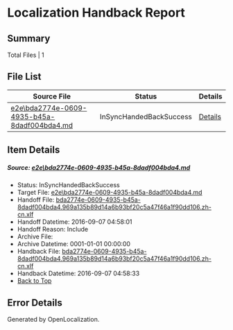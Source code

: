 # <a name='report-top'></a> Localization Handback Report

## Summary
 Total Files | 1

## File List
 Source File | Status | Details 
 ----------- | ------ | ------- 
 [e2e\bda2774e-0609-4935-b45a-8dadf004bda4.md](https://github.com/OpenLocalizationTestOrg/ol-test0/blob/2dc56fb79e4ab7f0c6e836b88abb24bc84a4d960/e2e/bda2774e-0609-4935-b45a-8dadf004bda4.md) | InSyncHandedBackSuccess | [Details](#2633164c3a03ff0c3c8f863a7b4eb4980e010a737)

## Item Details
##### <a name='2633164c3a03ff0c3c8f863a7b4eb4980e010a737'></a> Source: [e2e\bda2774e-0609-4935-b45a-8dadf004bda4.md](https://github.com/OpenLocalizationTestOrg/ol-test0/blob/2dc56fb79e4ab7f0c6e836b88abb24bc84a4d960/e2e/bda2774e-0609-4935-b45a-8dadf004bda4.md)
* Status: InSyncHandedBackSuccess
* Target File: [e2e\bda2774e-0609-4935-b45a-8dadf004bda4.md](https://github.com/OpenLocalizationTestOrg/ol-test0-zhcn/blob/b3fecb01c5c8639671de001a82c9f8160a10a654/e2e/bda2774e-0609-4935-b45a-8dadf004bda4.md)
* Handoff File: [bda2774e-0609-4935-b45a-8dadf004bda4.969a135b89d14a6b93bf20c5a47f46a1f90dd106.zh-cn.xlf](https://github.com/OpenLocalizationTestOrg/ol-test0-handoff/blob/1df56b1b56d422e824b7484556232d0eb20fa056/ol-handoff/OpenLocalizationTestOrg/ol-test0-zhcn/ci/ht/bda2774e-0609-4935-b45a-8dadf004bda4.969a135b89d14a6b93bf20c5a47f46a1f90dd106.zh-cn.xlf)
* Handoff Datetime: 2016-09-07 04:58:01
* Handoff Reason: Include
* Archive File: 
* Archive Datetime: 0001-01-01 00:00:00
* Handback File: [bda2774e-0609-4935-b45a-8dadf004bda4.969a135b89d14a6b93bf20c5a47f46a1f90dd106.zh-cn.xlf](https://github.com/OpenLocalizationTestOrg/ol-test0-handback/blob/e2e1934e277ba415ebfc7ea35f71c72593de7680/ol-handback/OpenLocalizationTestOrg/ol-test0-zhcn/ci/ht/bda2774e-0609-4935-b45a-8dadf004bda4.969a135b89d14a6b93bf20c5a47f46a1f90dd106.zh-cn.xlf)
* Handback Datetime: 2016-09-07 04:58:33
* [Back to Top](#report-top)


## Error Details

Generated by OpenLocalization.
